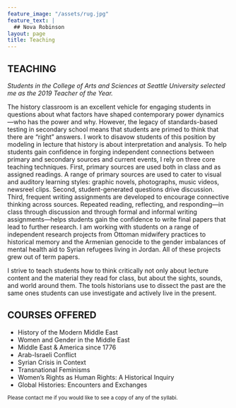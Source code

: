 ```yaml
---
feature_image: "/assets/rug.jpg"
feature_text: |
  ## Nova Robinson
layout: page
title: Teaching
---
```


## TEACHING
_Students in the College of Arts and Sciences at Seattle University selected me as the 2019 Teacher of the Year._

The history classroom is an excellent vehicle for engaging students in questions about what factors have shaped contemporary power dynamics—who has the power and why. However, the legacy of standards-based testing in secondary school means that students are primed to think that there are “right” answers. I work to disavow students of this position by modeling in lecture that history is about interpretation and analysis. To help students gain confidence in forging independent connections between primary and secondary sources and current events, I rely on three core teaching techniques. First, primary sources are used both in class and as assigned readings. A range of primary sources are used to cater to visual and auditory learning styles: graphic novels, photographs, music videos, newsreel clips. Second, student-generated questions drive discussion. Third, frequent writing assignments are developed to encourage connective thinking across sources. Repeated reading, reflecting, and responding—in class through discussion and through formal and informal writing assignments—helps students gain the confidence to write final papers that lead to further research. I am working with students on a range of independent research projects from Ottoman midwifery practices to historical memory and the Armenian genocide to the gender imbalances of mental health aid to Syrian refugees living in Jordan. All of these projects grew out of term papers.

I strive to teach students how to think critically not only about lecture content and the material they read for class, but about the sights, sounds, and world around them. The tools historians use to dissect the past are the same ones students can use investigate and actively live in the present.

## COURSES OFFERED

- History of the Modern Middle East
- Women and Gender in the Middle East
- Middle East & America since 1776
- Arab-Israeli Conflict
- Syrian Crisis in Context
- Transnational Feminisms
- Women’s Rights as Human Rights: A Historical Inquiry
- Global Histories: Encounters and Exchanges

<small>Please contact me if you would like to see a copy of any of the syllabi.</small>
